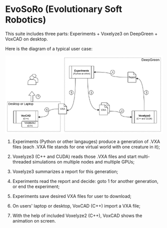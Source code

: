 # EvoSoRo (Evolutionary Soft Robotics)

This suite includes three parts: Experiments + Voxelyze3 on DeepGreen + VoxCAD on desktop.

Here is the diagram of a typical user case:

![A Typical User Case](https://github.com/liusida/EvoSoRo/blob/master/misc/TypicalUseCase.png?raw=true)

1. Experiments (Python or other langauges) produce a generation of .VXA files (each .VXA file stands for one virtual world with one creature in it);

2. Voxelyze3 (C++ and CUDA) reads those .VXA files and start multi-threaded simulations on multiple nodes and multiple GPUs;

3. Voxelyze3 summarizes a report for this generation;

4. Experiments read the report and decide: goto 1 for another generation, or end the experiment;

5. Experiments save desired VXA files for user to download;

6. On users' laptop or desktop, VoxCAD (C++) import a VXA file;

7. With the help of included Voxelyze2 (C++), VoxCAD shows the animation on screen.
